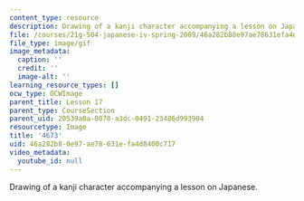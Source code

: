 ```yaml
---
content_type: resource
description: Drawing of a kanji character accompanying a lesson on Japanese.
file: /courses/21g-504-japanese-iv-spring-2009/46a282b80e97ae78631efa4d8400c717_4673.gif
file_type: image/gif
image_metadata:
  caption: ''
  credit: ''
  image-alt: ''
learning_resource_types: []
ocw_type: OCWImage
parent_title: Lesson 17
parent_type: CourseSection
parent_uid: 20539a8a-0070-a3dc-0491-23486d993904
resourcetype: Image
title: '4673'
uid: 46a282b8-0e97-ae78-631e-fa4d8400c717
video_metadata:
  youtube_id: null
---
```

Drawing of a kanji character accompanying a lesson on Japanese.

